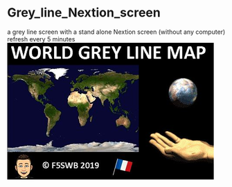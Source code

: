 # Grey_line_Nextion_screen
a grey line screen with a stand alone Nextion screen (without any computer) refresh every 5 minutes
<img src = "https://github.com/f5swb/greyline-Nextion-screen/blob/master/Capture%20boot.JPG" title = "Nextion greline boot">
